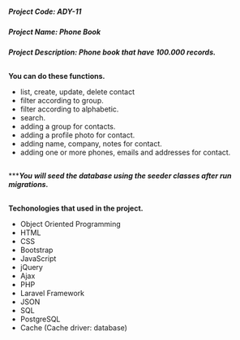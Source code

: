
##### Project Code: ADY-11
##### Project Name: Phone Book
##### Project Description: Phone book that have 100.000 records.

##

**You can do these functions.**

- list, create, update, delete contact
- filter according to group.
- filter according to alphabetic.
- search.
- adding a group for contacts.
- adding a profile photo for contact.
- adding name, company, notes for contact.
- adding one or more phones, emails and addresses for contact.

##

***_**You will seed the database using the seeder classes after run migrations.**_

##

**Techonologies that used in the project.**

- Object Oriented Programming
- HTML
- CSS
- Bootstrap
- JavaScript
- jQuery
- Ajax
- PHP
- Laravel Framework
- JSON
- SQL
- PostgreSQL
- Cache (Cache driver: database)
